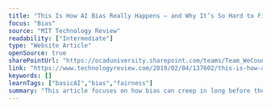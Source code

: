 ```yaml
---
title: "This Is How AI Bias Really Happens — and Why It’s So Hard to Fix"
focus: "Bias"
source: "MIT Technology Review"
readability: ["Intermediate"]
type: "Website Article"
openSource: true
sharePointUrl: "https://ocaduniversity.sharepoint.com/teams/Team_WeCount/Shared%20Documents/Resources%20and%20Tools/Literature%20(curated)/This%20is%20how%20AI%20bias%20really%20happens%20and%20and%20why%20it%E2%80%99s%20so%20hard%20to%20fix.pdf"
link: "https://www.technologyreview.com/2019/02/04/137602/this-is-how-ai-bias-really-happensand-why-its-so-hard-to-fix/"
keywords: []
learnTags: ["basicAI","bias","fairness"]
summary: "This article focuses on how bias can creep in long before the data is collected and at many other stages of the deep learning process.  "
---
```

